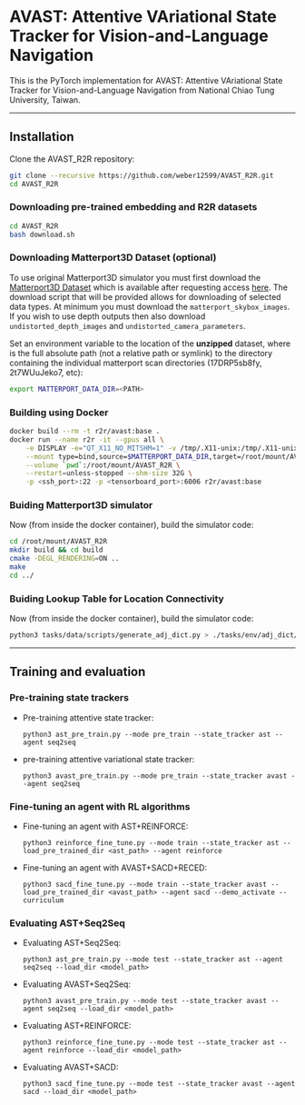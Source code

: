 # AVAST: Attentive VAriational State Tracker for Vision-and-Language Navigation

This is the PyTorch implementation for AVAST: Attentive VAriational State Tracker for Vision-and-Language Navigation from National Chiao Tung University, Taiwan.

---

## Installation

Clone the AVAST_R2R repository:
```bash
git clone --recursive https://github.com/weber12599/AVAST_R2R.git
cd AVAST_R2R
```

### Downloading pre-trained embedding and R2R datasets
```bash
cd AVAST_R2R
bash download.sh
```

### Downloading Matterport3D Dataset (optional)
To use original Matterport3D simulator you must first download the [Matterport3D Dataset](https://niessner.github.io/Matterport/) which is available after requesting access [here](https://niessner.github.io/Matterport/). The download script that will be provided allows for downloading of selected data types. At minimum you must download the `matterport_skybox_images`. If you wish to use depth outputs then also download `undistorted_depth_images` and `undistorted_camera_parameters`.

Set an environment variable to the location of the **unzipped** dataset, where <PATH> is the full absolute path (not a relative path or symlink) to the directory containing the individual matterport scan directories (17DRP5sb8fy, 2t7WUuJeko7, etc):

```bash
export MATTERPORT_DATA_DIR=<PATH>
```

### Building using Docker
```bash
docker build --rm -t r2r/avast:base .
docker run --name r2r -it --gpus all \
    -e DISPLAY -e="QT_X11_NO_MITSHM=1" -v /tmp/.X11-unix:/tmp/.X11-unix \
    --mount type=bind,source=$MATTERPORT_DATA_DIR,target=/root/mount/AVAST_R2R/data/v1/scans \
    --volume `pwd`:/root/mount/AVAST_R2R \
    --restart=unless-stopped --shm-size 32G \
    -p <ssh_port>:22 -p <tensorboard_port>:6006 r2r/avast:base
```

### Buiding Matterport3D simulator
Now (from inside the docker container), build the simulator code:
```bash
cd /root/mount/AVAST_R2R
mkdir build && cd build
cmake -DEGL_RENDERING=ON ..
make
cd ../
```

### Buiding Lookup Table for Location Connectivity
Now (from inside the docker container), build the simulator code:
```bash
python3 tasks/data/scripts/generate_adj_dict.py > ./tasks/env/adj_dict/total_adj_dict.json
```

---

## Training and evaluation

### Pre-training state trackers
* Pre-training attentive state tracker:
    ```
    python3 ast_pre_train.py --mode pre_train --state_tracker ast --agent seq2seq
    ```
* pre-training attentive variational state tracker:
    ```
    python3 avast_pre_train.py --mode pre_train --state_tracker avast --agent seq2seq
    ```
    
### Fine-tuning an agent with RL algorithms
* Fine-tuning an agent with AST+REINFORCE:
    ```
    python3 reinforce_fine_tune.py --mode train --state_tracker ast --load_pre_trained_dir <ast_path> --agent reinforce
    ```   
* Fine-tuning an agent with AVAST+SACD+RECED:
    ```
    python3 sacd_fine_tune.py --mode train --state_tracker avast --load_pre_trained_dir <avast_path> --agent sacd --demo_activate --curriculum
    ```

### Evaluating AST+Seq2Seq
* Evaluating AST+Seq2Seq:
    ```
    python3 ast_pre_train.py --mode test --state_tracker ast --agent seq2seq --load_dir <model_path>
    ```    
* Evaluating AVAST+Seq2Seq:
    ```
    python3 avast_pre_train.py --mode test --state_tracker avast --agent seq2seq --load_dir <model_path>
    ```
* Evaluating AST+REINFORCE:
    ```
    python3 reinforce_fine_tune.py --mode test --state_tracker ast --agent reinforce --load_dir <model_path>
    ```
* Evaluating AVAST+SACD:
    ```
    python3 sacd_fine_tune.py --mode test --state_tracker avast --agent sacd --load_dir <model_path>
    ```